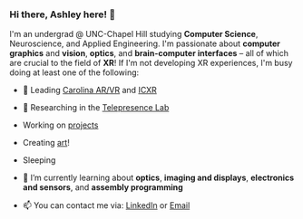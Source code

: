 ### Hi there, Ashley here! 👋

I'm an undergrad @ UNC-Chapel Hill studying **Computer Science**, Neuroscience, and Applied Engineering. I'm passionate about **computer graphics** and **vision**, **optics**, and **brain-computer interfaces** – all of which are crucial to the field of **XR**! If I'm not developing XR experiences, I'm busy doing at least one of the following:

- 🥽 Leading [Carolina AR/VR](https://linktr.ee/carvr) and [ICXR](https://www.icxr.org/)
- 🔭 Researching in the [Telepresence Lab](https://telepresence.web.unc.edu/)
- Working on [projects](https://aneall.github.io/projects.html)
- Creating [art](https://aneall.github.io/portfolio.html)!
- Sleeping

- 🌱 I’m currently learning about **optics**, **imaging and displays**, **electronics and sensors**, and **assembly programming**
- 📫 You can contact me via: [LinkedIn](https://www.linkedin.com/in/ashley-neall/) or [Email](aneall@unc.edu)
